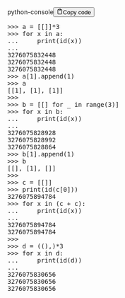 <div class="code-element"><div class="lang-line"><text>python-console</text><button class="copy-button" id="code467cebc355445fb0747b0dba98b23b54b" onclick="copyCode(code467cebc355445fb0747b0dba98b23b54, code467cebc355445fb0747b0dba98b23b54b)"><svg stroke="currentColor" fill="none" stroke-width="2" viewBox="0 0 24 24" stroke-linecap="round" stroke-linejoin="round" class="h-4 w-4" height="1em" width="1em" xmlns="http://www.w3.org/2000/svg"><path d="M16 4h2a2 2 0 0 1 2 2v14a2 2 0 0 1-2 2H6a2 2 0 0 1-2-2V6a2 2 0 0 1 2-2h2"></path><rect x="8" y="2" width="8" height="4" rx="1" ry="1"></rect></svg><text>Copy code</text></button></div><div class="code" id="code467cebc355445fb0747b0dba98b23b54"><div class="highlight"><pre><span></span><span class="o">&gt;&gt;&gt;</span> <span class="n">a</span> <span class="o">=</span> <span class="p">[[]]</span><span class="o">*</span><span class="mi">3</span>
<span class="o">&gt;&gt;&gt;</span> <span class="k">for</span> <span class="n">x</span> <span class="ow">in</span> <span class="n">a</span><span class="p">:</span>
<span class="o">...</span>     <span class="nb">print</span><span class="p">(</span><span class="nb">id</span><span class="p">(</span><span class="n">x</span><span class="p">))</span>
<span class="o">...</span>
<span class="mi">3276075832448</span>
<span class="mi">3276075832448</span>
<span class="mi">3276075832448</span>
<span class="o">&gt;&gt;&gt;</span> <span class="n">a</span><span class="p">[</span><span class="mi">1</span><span class="p">]</span><span class="o">.</span><span class="n">append</span><span class="p">(</span><span class="mi">1</span><span class="p">)</span>
<span class="o">&gt;&gt;&gt;</span> <span class="n">a</span>
<span class="p">[[</span><span class="mi">1</span><span class="p">],</span> <span class="p">[</span><span class="mi">1</span><span class="p">],</span> <span class="p">[</span><span class="mi">1</span><span class="p">]]</span>
<span class="o">&gt;&gt;&gt;</span>
<span class="o">&gt;&gt;&gt;</span> <span class="n">b</span> <span class="o">=</span> <span class="p">[[]</span> <span class="k">for</span> <span class="n">_</span> <span class="ow">in</span> <span class="nb">range</span><span class="p">(</span><span class="mi">3</span><span class="p">)]</span>
<span class="o">&gt;&gt;&gt;</span> <span class="k">for</span> <span class="n">x</span> <span class="ow">in</span> <span class="n">b</span><span class="p">:</span>
<span class="o">...</span>     <span class="nb">print</span><span class="p">(</span><span class="nb">id</span><span class="p">(</span><span class="n">x</span><span class="p">))</span>
<span class="o">...</span>
<span class="mi">3276075828928</span>
<span class="mi">3276075828992</span>
<span class="mi">3276075828864</span>
<span class="o">&gt;&gt;&gt;</span> <span class="n">b</span><span class="p">[</span><span class="mi">1</span><span class="p">]</span><span class="o">.</span><span class="n">append</span><span class="p">(</span><span class="mi">1</span><span class="p">)</span>
<span class="o">&gt;&gt;&gt;</span> <span class="n">b</span>
<span class="p">[[],</span> <span class="p">[</span><span class="mi">1</span><span class="p">],</span> <span class="p">[]]</span>
<span class="o">&gt;&gt;&gt;</span>
<span class="o">&gt;&gt;&gt;</span> <span class="n">c</span> <span class="o">=</span> <span class="p">[[]]</span>
<span class="o">&gt;&gt;&gt;</span> <span class="nb">print</span><span class="p">(</span><span class="nb">id</span><span class="p">(</span><span class="n">c</span><span class="p">[</span><span class="mi">0</span><span class="p">]))</span>
<span class="mi">3276075894784</span>
<span class="o">&gt;&gt;&gt;</span> <span class="k">for</span> <span class="n">x</span> <span class="ow">in</span> <span class="p">(</span><span class="n">c</span> <span class="o">+</span> <span class="n">c</span><span class="p">):</span>
<span class="o">...</span>     <span class="nb">print</span><span class="p">(</span><span class="nb">id</span><span class="p">(</span><span class="n">x</span><span class="p">))</span>
<span class="o">...</span>
<span class="mi">3276075894784</span>
<span class="mi">3276075894784</span>
<span class="o">&gt;&gt;&gt;</span>
<span class="o">&gt;&gt;&gt;</span> <span class="n">d</span> <span class="o">=</span> <span class="p">((),)</span><span class="o">*</span><span class="mi">3</span>
<span class="o">&gt;&gt;&gt;</span> <span class="k">for</span> <span class="n">x</span> <span class="ow">in</span> <span class="n">d</span><span class="p">:</span>
<span class="o">...</span>     <span class="nb">print</span><span class="p">(</span><span class="nb">id</span><span class="p">(</span><span class="n">d</span><span class="p">))</span>
<span class="o">...</span>
<span class="mi">3276075830656</span>
<span class="mi">3276075830656</span>
<span class="mi">3276075830656</span>
</pre></div></div></div>